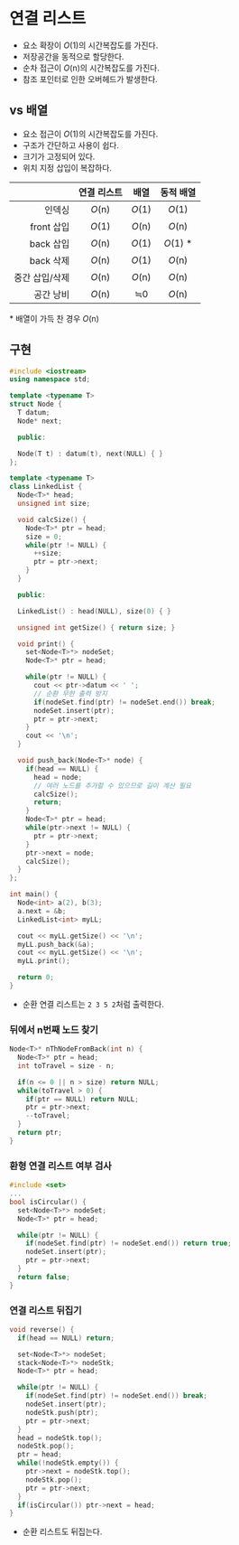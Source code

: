 # 연결 리스트

* 요소 확장이 _O_(1)의 시간복잡도를 가진다.
* 저장공간을 동적으로 할당한다.
* 순차 접근이 _O_(n)의 시간복잡도를 가진다.
* 참조 포인터로 인한 오버헤드가 발생한다.

## vs 배열

* 요소 접근이 _O_(1)의 시간복잡도를 가진다.
* 구조가 간단하고 사용이 쉽다.
* 크기가 고정되어 있다.
* 위치 지정 삽입이 복잡하다.

|  | 연결 리스트 | 배열 | 동적 배열 |
|-:|:-----------:|:----:|:---------:|
|         인덱싱 | _O_(n) | _O_(1) | _O_(1) |
|     front 삽입 | _O_(1) | _O_(n) | _O_(n) |
|      back 삽입 | _O_(n) | _O_(1) | _O_(1) * |
|      back 삭제 | _O_(n) | _O_(1) | _O_(n) |
| 중간 삽입/삭제 | _O_(n) | _O_(n) | _O_(n) |
|      공간 낭비 | _O_(n) | ≒0 | _O_(n) |

\* 배열이 가득 찬 경우 _O_(n)

## 구현

```cpp
#include <iostream>
using namespace std;

template <typename T>
struct Node {
  T datum;
  Node* next;

  public:

  Node(T t) : datum(t), next(NULL) { }
};

template <typename T>
class LinkedList {
  Node<T>* head;
  unsigned int size;

  void calcSize() {
    Node<T>* ptr = head;
    size = 0;
    while(ptr != NULL) {
      ++size;
      ptr = ptr->next;
    }
  }

  public:

  LinkedList() : head(NULL), size(0) { }

  unsigned int getSize() { return size; }

  void print() {
    set<Node<T>*> nodeSet;
    Node<T>* ptr = head;

    while(ptr != NULL) {
      cout << ptr->datum << ' ';
      // 순환 무한 출력 방지
      if(nodeSet.find(ptr) != nodeSet.end()) break;
      nodeSet.insert(ptr);
      ptr = ptr->next;
    }
    cout << '\n';
  }

  void push_back(Node<T>* node) {
    if(head == NULL) {
      head = node;
      // 여러 노드를 추가할 수 있으므로 길이 계산 필요
      calcSize();
      return;
    }
    Node<T>* ptr = head;
    while(ptr->next != NULL) {
      ptr = ptr->next;
    }
    ptr->next = node;
    calcSize();
  }
};

int main() {
  Node<int> a(2), b(3);
  a.next = &b;
  LinkedList<int> myLL;

  cout << myLL.getSize() << '\n';
  myLL.push_back(&a);
  cout << myLL.getSize() << '\n';
  myLL.print();

  return 0;
}
```

* 순환 연결 리스트는 `2 3 5 2`처럼 출력한다.

### 뒤에서 n번째 노드 찾기

```cpp
Node<T>* nThNodeFromBack(int n) {
  Node<T>* ptr = head;
  int toTravel = size - n;

  if(n <= 0 || n > size) return NULL;
  while(toTravel > 0) {
    if(ptr == NULL) return NULL;
    ptr = ptr->next;
    --toTravel;
  }
  return ptr;
}
```

### 환형 연결 리스트 여부 검사

```cpp
#include <set>
...
bool isCircular() {
  set<Node<T>*> nodeSet;
  Node<T>* ptr = head;

  while(ptr != NULL) {
    if(nodeSet.find(ptr) != nodeSet.end()) return true;
    nodeSet.insert(ptr);
    ptr = ptr->next;
  }
  return false;
}
```

### 연결 리스트 뒤집기

```cpp
void reverse() {
  if(head == NULL) return;

  set<Node<T>*> nodeSet;
  stack<Node<T>*> nodeStk;
  Node<T>* ptr = head;

  while(ptr != NULL) {
    if(nodeSet.find(ptr) != nodeSet.end()) break;
    nodeSet.insert(ptr);
    nodeStk.push(ptr);
    ptr = ptr->next;
  }
  head = nodeStk.top();
  nodeStk.pop();
  ptr = head;
  while(!nodeStk.empty()) {
    ptr->next = nodeStk.top();
    nodeStk.pop();
    ptr = ptr->next;
  }
  if(isCircular()) ptr->next = head;
}
```

* 순환 리스트도 뒤집는다.
